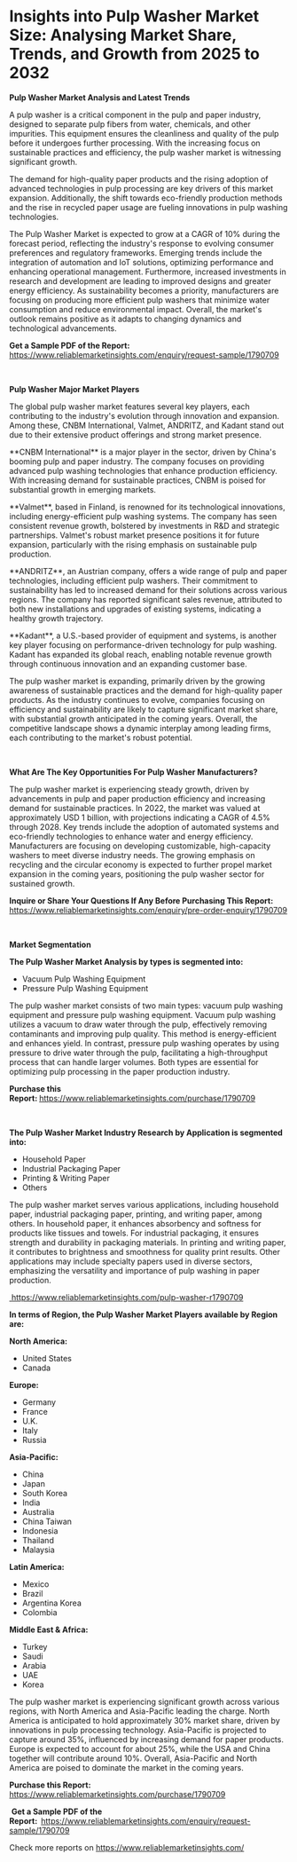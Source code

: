 <p><h1>Insights into Pulp Washer Market Size: Analysing Market Share, Trends, and Growth from 2025 to 2032</h1></p><p><strong>Pulp Washer Market Analysis and Latest Trends</strong></p>
<p><p>A pulp washer is a critical component in the pulp and paper industry, designed to separate pulp fibers from water, chemicals, and other impurities. This equipment ensures the cleanliness and quality of the pulp before it undergoes further processing. With the increasing focus on sustainable practices and efficiency, the pulp washer market is witnessing significant growth. </p><p>The demand for high-quality paper products and the rising adoption of advanced technologies in pulp processing are key drivers of this market expansion. Additionally, the shift towards eco-friendly production methods and the rise in recycled paper usage are fueling innovations in pulp washing technologies. </p><p>The Pulp Washer Market is expected to grow at a CAGR of 10% during the forecast period, reflecting the industry's response to evolving consumer preferences and regulatory frameworks. Emerging trends include the integration of automation and IoT solutions, optimizing performance and enhancing operational management. Furthermore, increased investments in research and development are leading to improved designs and greater energy efficiency. As sustainability becomes a priority, manufacturers are focusing on producing more efficient pulp washers that minimize water consumption and reduce environmental impact. Overall, the market's outlook remains positive as it adapts to changing dynamics and technological advancements.</p></p>
<p><strong>Get a Sample PDF of the Report:&nbsp;</strong> <a href="https://www.reliablemarketinsights.com/enquiry/request-sample/1790709?utm_campaign=2012&utm_medium=2&utm_source=Github&utm_content=ia&utm_term=19022025&utm_id=pulp-washer">https://www.reliablemarketinsights.com/enquiry/request-sample/1790709</a></p>
<p>&nbsp;</p>
<p><strong>Pulp Washer Major Market Players</strong></p>
<p><p>The global pulp washer market features several key players, each contributing to the industry's evolution through innovation and expansion. Among these, CNBM International, Valmet, ANDRITZ, and Kadant stand out due to their extensive product offerings and strong market presence.</p><p>**CNBM International** is a major player in the sector, driven by China's booming pulp and paper industry. The company focuses on providing advanced pulp washing technologies that enhance production efficiency. With increasing demand for sustainable practices, CNBM is poised for substantial growth in emerging markets.</p><p>**Valmet**, based in Finland, is renowned for its technological innovations, including energy-efficient pulp washing systems. The company has seen consistent revenue growth, bolstered by investments in R&D and strategic partnerships. Valmet's robust market presence positions it for future expansion, particularly with the rising emphasis on sustainable pulp production.</p><p>**ANDRITZ**, an Austrian company, offers a wide range of pulp and paper technologies, including efficient pulp washers. Their commitment to sustainability has led to increased demand for their solutions across various regions. The company has reported significant sales revenue, attributed to both new installations and upgrades of existing systems, indicating a healthy growth trajectory.</p><p>**Kadant**, a U.S.-based provider of equipment and systems, is another key player focusing on performance-driven technology for pulp washing. Kadant has expanded its global reach, enabling notable revenue growth through continuous innovation and an expanding customer base.</p><p>The pulp washer market is expanding, primarily driven by the growing awareness of sustainable practices and the demand for high-quality paper products. As the industry continues to evolve, companies focusing on efficiency and sustainability are likely to capture significant market share, with substantial growth anticipated in the coming years. Overall, the competitive landscape shows a dynamic interplay among leading firms, each contributing to the market's robust potential.</p></p>
<p>&nbsp;</p>
<p><strong>What Are The Key Opportunities For Pulp Washer Manufacturers?</strong></p>
<p><p>The pulp washer market is experiencing steady growth, driven by advancements in pulp and paper production efficiency and increasing demand for sustainable practices. In 2022, the market was valued at approximately USD 1 billion, with projections indicating a CAGR of 4.5% through 2028. Key trends include the adoption of automated systems and eco-friendly technologies to enhance water and energy efficiency. Manufacturers are focusing on developing customizable, high-capacity washers to meet diverse industry needs. The growing emphasis on recycling and the circular economy is expected to further propel market expansion in the coming years, positioning the pulp washer sector for sustained growth.</p></p>
<p><strong>Inquire or Share Your Questions If Any Before Purchasing This Report:</strong> <a href="https://www.reliablemarketinsights.com/enquiry/pre-order-enquiry/1790709?utm_campaign=2012&utm_medium=2&utm_source=Github&utm_content=ia&utm_term=19022025&utm_id=pulp-washer">https://www.reliablemarketinsights.com/enquiry/pre-order-enquiry/1790709</a></p>
<p>&nbsp;</p>
<p><strong>Market Segmentation</strong></p>
<p><strong>The Pulp Washer Market Analysis by types is segmented into:</strong></p>
<p><ul><li>Vacuum Pulp Washing Equipment</li><li>Pressure Pulp Washing Equipment</li></ul></p>
<p><p>The pulp washer market consists of two main types: vacuum pulp washing equipment and pressure pulp washing equipment. Vacuum pulp washing utilizes a vacuum to draw water through the pulp, effectively removing contaminants and improving pulp quality. This method is energy-efficient and enhances yield. In contrast, pressure pulp washing operates by using pressure to drive water through the pulp, facilitating a high-throughput process that can handle larger volumes. Both types are essential for optimizing pulp processing in the paper production industry.</p></p>
<p><strong>Purchase this Report:&nbsp;</strong><a href="https://www.reliablemarketinsights.com/purchase/1790709?utm_campaign=2012&utm_medium=2&utm_source=Github&utm_content=ia&utm_term=19022025&utm_id=pulp-washer">https://www.reliablemarketinsights.com/purchase/1790709</a></p>
<p>&nbsp;</p>
<p><strong>The Pulp Washer Market Industry Research by Application is segmented into:</strong></p>
<p><ul><li>Household Paper</li><li>Industrial Packaging Paper</li><li>Printing & Writing Paper</li><li>Others</li></ul></p>
<p><p>The pulp washer market serves various applications, including household paper, industrial packaging paper, printing, and writing paper, among others. In household paper, it enhances absorbency and softness for products like tissues and towels. For industrial packaging, it ensures strength and durability in packaging materials. In printing and writing paper, it contributes to brightness and smoothness for quality print results. Other applications may include specialty papers used in diverse sectors, emphasizing the versatility and importance of pulp washing in paper production.</p></p>
<p><a href="https://www.reliablemarketinsights.com/pulp-washer-r1790709?utm_campaign=2012&utm_medium=2&utm_source=Github&utm_content=ia&utm_term=19022025&utm_id=pulp-washer">&nbsp;https://www.reliablemarketinsights.com/pulp-washer-r1790709</a></p>
<p><strong>In terms of Region, the Pulp Washer Market Players available by Region are:</strong></p>
<p>
    <p> <strong> North America: </strong>
        <ul>
            <li>United States</li>
            <li>Canada</li>
        </ul>
        </p> 
    <p> <strong> Europe: </strong>
        <ul>
            <li>Germany</li>
            <li>France</li>
            <li>U.K.</li>
            <li>Italy</li>
            <li>Russia</li>
        </ul>
        </p> 
    <p> <strong> Asia-Pacific: </strong>
        <ul>
            <li>China</li>
            <li>Japan</li>
            <li>South Korea</li>
            <li>India</li>
            <li>Australia</li>
            <li>China Taiwan</li>
            <li>Indonesia</li>
            <li>Thailand</li>
            <li>Malaysia</li>
        </ul>
        </p> 
    <p> <strong> Latin America: </strong>
        <ul>
            <li>Mexico</li>
            <li>Brazil</li>
            <li>Argentina Korea</li>
            <li>Colombia</li>
        </ul>
        </p> 
    <p> <strong> Middle East & Africa: </strong>
        <ul>
            <li>Turkey</li>
            <li>Saudi</li>
            <li>Arabia</li>
            <li>UAE</li>
            <li>Korea</li>
        </ul>
    </p>
    </p>
<p><p>The pulp washer market is experiencing significant growth across various regions, with North America and Asia-Pacific leading the charge. North America is anticipated to hold approximately 30% market share, driven by innovations in pulp processing technology. Asia-Pacific is projected to capture around 35%, influenced by increasing demand for paper products. Europe is expected to account for about 25%, while the USA and China together will contribute around 10%. Overall, Asia-Pacific and North America are poised to dominate the market in the coming years.</p></p>
<p><strong>Purchase this Report: </strong><a href="https://www.reliablemarketinsights.com/purchase/1790709?utm_campaign=2012&utm_medium=2&utm_source=Github&utm_content=ia&utm_term=19022025&utm_id=pulp-washer">https://www.reliablemarketinsights.com/purchase/1790709</a></p>
<p>&nbsp;<strong>Get a Sample PDF of the Report:&nbsp;&nbsp;</strong><a href="https://www.reliablemarketinsights.com/enquiry/request-sample/1790709?utm_campaign=2012&utm_medium=2&utm_source=Github&utm_content=ia&utm_term=19022025&utm_id=pulp-washer">https://www.reliablemarketinsights.com/enquiry/request-sample/1790709</a></p>
<p><strong></strong></p>
<p>Check more reports on <a href="https://www.reliablemarketinsights.com/?utm_campaign=2012&utm_medium=2&utm_source=Github&utm_content=ia&utm_term=19022025&utm_id=pulp-washer">https://www.reliablemarketinsights.com/</a></p>